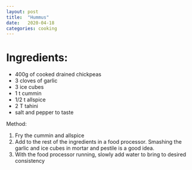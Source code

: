 ```yaml
---
layout: post
title:  "Hummus"
date:   2020-04-18 
categories: cooking
---
```


# Ingredients:

* 400g of cooked drained chickpeas
* 3 cloves of garlic
* 3 ice cubes
* 1 t cummin
* 1/2 t allspice
* 2 T tahini
* salt and pepper to taste


Method:

1. Fry the cummin and allspice
2. Add to the rest of the ingredients in a food processor. Smashing the garlic and ice cubes in mortar and pestile is a good idea.
3. With the food processor running, slowly add water to bring to desired consistency






